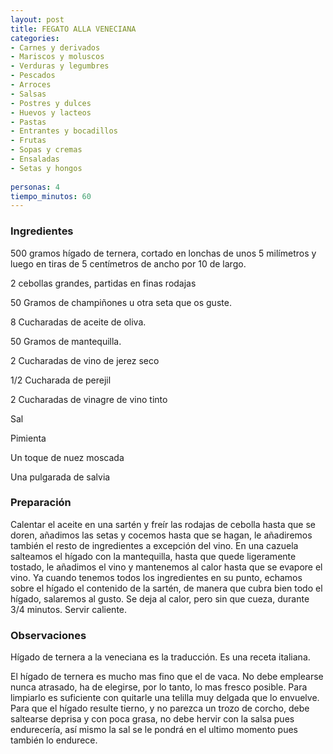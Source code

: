```yaml
---
layout: post
title: FEGATO ALLA VENECIANA
categories:
- Carnes y derivados
- Mariscos y moluscos
- Verduras y legumbres
- Pescados
- Arroces
- Salsas
- Postres y dulces
- Huevos y lacteos
- Pastas
- Entrantes y bocadillos
- Frutas
- Sopas y cremas
- Ensaladas
- Setas y hongos
 
personas: 4 
tiempo_minutos: 60 
---
```

<h3>Ingredientes</h3>
500 gramos hígado de ternera, cortado en lonchas de unos 5 milímetros y luego en tiras de 5 centímetros de ancho por 10 de largo.

2 cebollas grandes, partidas en finas rodajas

50 Gramos de champiñones u otra seta que os guste.

8 Cucharadas de aceite de oliva.

50 Gramos de mantequilla.

2 Cucharadas de vino de jerez seco

1/2 Cucharada de perejil

2 Cucharadas de vinagre de vino tinto

Sal

Pimienta

Un toque de nuez moscada

Una pulgarada de salvia

<h3>Preparación</h3>
Calentar el aceite en una sartén y freír las rodajas de cebolla hasta que se doren, añadimos las setas y cocemos hasta que se hagan, le añadiremos también el resto de ingredientes a excepción del vino. En una cazuela salteamos el hígado con la mantequilla, hasta que quede ligeramente tostado, le añadimos el vino y mantenemos al calor hasta que se evapore el vino. Ya cuando tenemos todos los ingredientes en su punto, echamos sobre el hígado el contenido de la sartén, de manera que cubra bien todo el hígado, salaremos al gusto. Se deja al calor, pero sin que cueza, durante 3/4 minutos. Servir caliente.

<h3>Observaciones</h3>
Hígado de ternera a la veneciana es la traducción. Es una receta italiana.

El hígado de ternera es mucho mas fino que el de vaca. No debe emplearse nunca atrasado, ha de elegirse, por lo tanto, lo mas fresco posible. Para limpiarlo es suficiente con quitarle una telilla muy delgada que lo envuelve. Para que el hígado resulte tierno, y no parezca un trozo de corcho, debe saltearse deprisa y con poca grasa, no debe hervir con la salsa pues endurecería, así mismo la sal se le pondrá en el ultimo momento pues también lo endurece.

